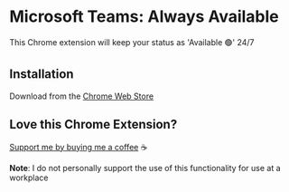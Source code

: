# Microsoft Teams: Always Available

This Chrome extension will keep your status as 'Available 🟢' 24/7

## Installation

Download from the [Chrome Web Store]()

## Love this Chrome Extension?

[Support me by buying me a coffee](https://www.buymeacoffee.com/akump) ☕

**Note**: I do not personally support the use of this functionality for use at a workplace
